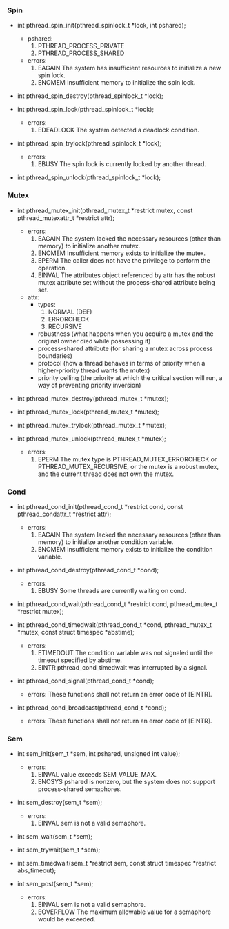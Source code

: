 ### Spin

- int pthread_spin_init(pthread_spinlock_t *lock, int pshared);
  
  - pshared:
    1) PTHREAD_PROCESS_PRIVATE
    2) PTHREAD_PROCESS_SHARED
  - errors:
    1) EAGAIN The system has insufficient resources to initialize a new spin lock.
    2) ENOMEM Insufficient memory to initialize the spin lock.

- int pthread_spin_destroy(pthread_spinlock_t *lock);

- int pthread_spin_lock(pthread_spinlock_t *lock);
  
  - errors:
    1) EDEADLOCK The system detected a deadlock condition.

- int pthread_spin_trylock(pthread_spinlock_t *lock);
  
  - errors:
    1) EBUSY  The spin lock is currently locked by another thread.

- int pthread_spin_unlock(pthread_spinlock_t *lock);

### Mutex

- int pthread_mutex_init(pthread_mutex_t *restrict mutex, const pthread_mutexattr_t *restrict attr);
  
  - errors:
    1) EAGAIN The system lacked the necessary resources (other than memory) to initialize another mutex.
    2) ENOMEM Insufficient memory exists to initialize the mutex.
    3) EPERM  The caller does not have the privilege to perform the operation.
    4) EINVAL The attributes object referenced by attr has the robust mutex attribute set without the process-shared attribute being set.
  - attr:
    - types:
      1) NORMAL (DEF)
      2) ERRORCHECK
      3) RECURSIVE
    - robustness (what happens when you acquire a mutex and the original owner died while possessing it)
    - process-shared attribute (for sharing a mutex across process boundaries)
    - protocol (how a thread behaves in terms of priority when a higher-priority thread wants the mutex)
    - priority ceiling (the priority at which the critical section will run, a way of preventing priority inversion)

- int pthread_mutex_destroy(pthread_mutex_t *mutex);

- int pthread_mutex_lock(pthread_mutex_t *mutex);

- int pthread_mutex_trylock(pthread_mutex_t *mutex);

- int pthread_mutex_unlock(pthread_mutex_t *mutex);
  
  - errors:
    1) EPERM  The mutex type is PTHREAD_MUTEX_ERRORCHECK or PTHREAD_MUTEX_RECURSIVE, or the mutex is a robust mutex, and the current thread does not own the mutex.

### Cond

- int pthread_cond_init(pthread_cond_t *restrict cond, const pthread_condattr_t *restrict attr);
  
  - errors: 
    1) EAGAIN The system lacked the necessary resources (other than memory) to initialize another condition variable.
    2) ENOMEM Insufficient memory exists to initialize the condition variable.

- int pthread_cond_destroy(pthread_cond_t *cond);
  
  - errors:
    1) EBUSY  Some threads are currently waiting on cond.

- int pthread_cond_wait(pthread_cond_t *restrict cond, pthread_mutex_t *restrict mutex);

- int pthread_cond_timedwait(pthread_cond_t *cond, pthread_mutex_t *mutex, const struct timespec *abstime);
  
  - errors:
    1) ETIMEDOUT The condition variable was not signaled until the timeout specified by abstime.
    2) EINTR  pthread_cond_timedwait was interrupted by a signal.

- int pthread_cond_signal(pthread_cond_t *cond);
  
  - errors: These functions shall not return an error code of [EINTR].

- int pthread_cond_broadcast(pthread_cond_t *cond);
  
  - errors: These functions shall not return an error code of [EINTR].

### Sem

- int sem_init(sem_t *sem, int pshared, unsigned int value);
  
  - errors:
    1) EINVAL value exceeds SEM_VALUE_MAX.
    2) ENOSYS pshared is nonzero, but the system does not support process-shared semaphores.

- int sem_destroy(sem_t *sem);
  
  - errors: 
    1) EINVAL sem is not a valid semaphore.

- int sem_wait(sem_t *sem);

- int sem_trywait(sem_t *sem);

- int sem_timedwait(sem_t *restrict sem, const struct timespec *restrict abs_timeout);

- int sem_post(sem_t *sem);
  
  - errors:
    1) EINVAL sem is not a valid semaphore.
    2) EOVERFLOW The maximum allowable value for a semaphore would be exceeded.

